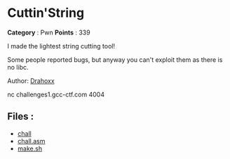 # Cuttin'String

**Category** : Pwn
**Points** : 339

I made the lightest string cutting tool!

Some people reported bugs, but anyway you can't exploit them as there is no libc.

Author: [Drahoxx](https://twitter.com/50mgDrahoxx)

nc challenges1.gcc-ctf.com 4004

## Files : 
 - [chall](./chall)
 - [chall.asm](./chall.asm)
 - [make.sh](./make.sh)


